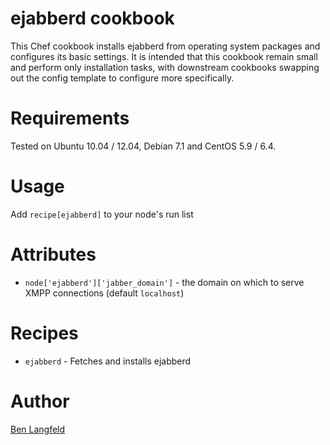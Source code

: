 # ejabberd cookbook

This Chef cookbook installs ejabberd from operating system packages and configures its basic settings. It is intended that this cookbook remain small and perform only installation tasks, with downstream cookbooks swapping out the config template to configure more specifically.

# Requirements

Tested on Ubuntu 10.04 / 12.04, Debian 7.1 and CentOS 5.9 / 6.4.

# Usage

Add `recipe[ejabberd]` to your node's run list

# Attributes

* `node['ejabberd']['jabber_domain']` - the domain on which to serve XMPP connections (default `localhost`)

# Recipes

* `ejabberd` - Fetches and installs ejabberd

# Author

[Ben Langfeld](@benlangfeld)
